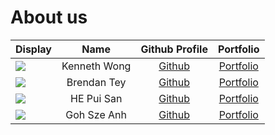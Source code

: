 # About us

Display | Name | Github Profile | Portfolio 
--------|:----:|:--------------:|:---------:
![](https://via.placeholder.com/100.png?text=Photo) | Kenneth Wong | [Github](https://github.com/Kurokishi592/) | [Portfolio](docs/team/kennethwong.md)
![](https://avatars.githubusercontent.com/u/156147964?v=4) | Brendan Tey | [Github](https://github.com/BTslayer761) | [Portfolio](docs/team/btslayer761.md)
![](https://via.placeholder.com/100.png?text=Photo) | HE Pui San | [Github](https://github.com/Kennahh/) | [Portfolio](docs/team/Kennahh.md)
![](https://avatars.githubusercontent.com/u/161400216?v=4) | Goh Sze Anh |   [Github](https://github.com/JeanPerrierIII)   | [Portfolio](docs/team/jeanperrieriii.md)
